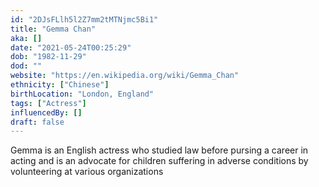 ```yaml
---
id: "2DJsFLlh5l2Z7mm2tMTNjmc5Bi1"
title: "Gemma Chan"
aka: []
date: "2021-05-24T00:25:29"
dob: "1982-11-29"
dod: ""
website: "https://en.wikipedia.org/wiki/Gemma_Chan"
ethnicity: ["Chinese"]
birthLocation: "London, England"
tags: ["Actress"]
influencedBy: []
draft: false
---
```


Gemma is an English actress who studied law before pursing a career in acting
and is an advocate for children suffering in adverse conditions by volunteering
at various organizations
